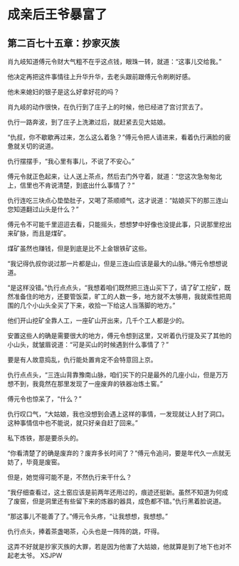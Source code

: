 # 成亲后王爷暴富了 
 ## 第二百七十五章：抄家灭族
  肖九岐知道傅元令财大气粗不在乎这点钱，眼珠一转，就道：“这事儿交给我。”  
  
 他决定再把这件事情往上升华升华，去老头跟前跟傅元令刷刷好感。  
  
 他未来媳妇的银子是这么好拿好花的吗？  
  
 肖九岐的动作很快，在仇行到了庄子上的时候，他已经进了宫讨赏去了。  
  
 仇行一路奔波，到了庄子上洗漱过后，就赶紧去见大姑娘。  
  
 “仇叔，你不歇歇再过来，怎么这么着急？”傅元令把人请进来，看着仇行满脸的疲惫就关切的说道。  
  
 仇行摆摆手，“我心里有事儿，不说了不安心。”  
  
 傅元令就正色起来，让人送上茶点，然后去门外守着，就道：“您这次急匆匆北上，信里也不肯说清楚，到底出什么事情了？”  
  
 仇行连吃三块点心垫垫肚子，又喝了茶顺顺气，这才说道：“姑娘买下的那三连山您知道翻过山头是什么？”  
  
 傅元令不可能千里迢迢去看，只能摇头，想想梦中好像也没提此事，只说那里挖出来矿脉，而且是煤矿。  
  
 煤矿虽然也赚钱，但是到底是比不上金银铁矿这些。  
  
 “我记得仇叔你说过那一片都是山，但是三连山应该是最大的山脉。”傅元令想想说道。  
  
 “是这样没错。”仇行点点头，“我想着咱们既然把三连山买下了，请了矿工挖矿，既然准备住的地方，还要管饭菜，旷工的人数一多，地方就不太够用，我就索性把周围的几个小山头全买了下来，收拾一下给这人当落脚的地方。”  
  
 他们开山挖矿全靠人工，一座矿山开出来，几千个工人都是少的。  
  
 安置这些人的确是需要很大的地方，傅元令想到这里，又听着仇行提及买了其他的小山头，就皱眉说道：“可是买山的时候遇到什么事情了？”  
  
 要是有人故意捣乱，仇行能处置肯定不会特意回上京。  
  
 仇行点点头，“三连山背靠豫南山脉，咱们买下的只是最外的几座小山，但是万万想不到，我竟然在那里发现了一座废弃的铁器冶炼土窖。”  
  
 傅元令也惊呆了，“什么？”  
  
 仇行叹口气，“大姑娘，我也没想到会遇上这样的事情，一发现就让人封了洞口。这种事情信中也不能说，就只好亲自赶了回来。”  
  
 私下炼铁，那是要杀头的。  
  
 “你看清楚了的确是废弃的？废弃多长时间了？”傅元令追问，要是年代久一点就无妨了，毕竟是废窑。  
  
 但是，她觉得可能不是，不然仇行来干什么？  
  
 “我仔细查看过，这土窑应该是前两年还用过的，痕迹还挺新。虽然不知道为何成了废窑，但是洞里还有些留下来的炼器的器具，成色都不错。”仇行黑着脸说道。  
  
 “那这事儿不能善了了。”傅元令头疼，“让我想想，我想想。”  
  
 仇行点头，捧着茶盏喝茶，心头也是一阵阵的跳，吓得。  
  
 这弄不好就是抄家灭族的大罪，若是因为他害了大姑娘，他就算是到了地下也对不起老太爷。 
XSJPW